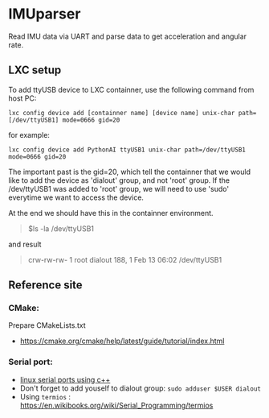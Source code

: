 # IMUparser
Read IMU data via UART and parse data to get acceleration and angular rate.

## LXC setup
To add ttyUSB device to LXC containner, use the following command from host PC:

`lxc config device add [containner name] [device name] unix-char path=[/dev/ttyUSB1] mode=0666 gid=20`

for example:

`lxc config device add PythonAI ttyUSB1 unix-char path=/dev/ttyUSB1 mode=0666 gid=20`

The important past is the gid=20, which tell the containner that we would like to add
the device as 'dialout' group, and not 'root' group. If the /dev/ttyUSB1 was added
to 'root' group, we will need to use 'sudo' everytime we want to access the device.

At the end we should have this in the containner environment.
> $ls -la /dev/ttyUSB1

and result

> crw-rw-rw- 1 root dialout 188, 1 Feb 13 06:02 /dev/ttyUSB1

## Reference site
### CMake:
Prepare CMakeLists.txt
- https://cmake.org/cmake/help/latest/guide/tutorial/index.html

### Serial port:
- [linux serial ports using c++](https://blog.mbedded.ninja/programming/operating-systems/linux/linux-serial-ports-using-c-cpp/)
- Don't forget to add youself to dialout group: `sudo adduser $USER dialout`
- Using `termios` : https://en.wikibooks.org/wiki/Serial_Programming/termios
